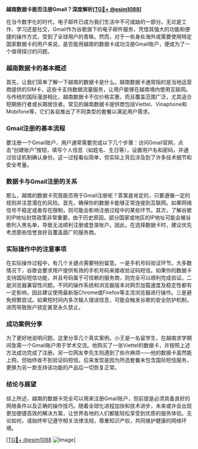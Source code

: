 **越南数据卡能否注册Gmail？深度解析[[TG💪+ @esim1088](https://t.me/s/esim1088)]**

在当今数字化的时代，电子邮件已成为我们生活中不可或缺的一部分。无论是工作、学习还是社交，Gmail作为谷歌旗下的电子邮件服务，凭借其强大的功能和便捷的操作方式，受到了全球用户的青睐。然而，对于一些身处海外或需要使用特定国家数据卡的用户来说，是否能用越南的数据卡成功注册Gmail账户，便成为了一个值得探讨的问题。

### 越南数据卡的基本概述

首先，让我们简单了解一下越南的数据卡是什么。越南数据卡通常指的是当地运营商提供的SIM卡，这些卡支持数据流量服务，让用户能够在越南境内使用互联网。与传统的国际漫游相比，越南数据卡不仅价格实惠，而且覆盖范围广泛，尤其适合短期旅行者或长期居住者。常见的越南数据卡提供商包括Viettel、Vinaphone和Mobifone等，它们各自推出了不同类型的套餐以满足用户需求。

### Gmail注册的基本流程

要注册一个Gmail账户，用户通常需要完成以下几个步骤：访问Gmail官网，点击“创建账户”按钮，填写个人信息（如姓名、生日等），设置用户名和密码，并通过验证机制确认身份。这一过程看似简单，但实际上背后涉及到了许多技术细节和安全考量。

### 数据卡与Gmail注册的关系

那么，越南的数据卡究竟能否用于Gmail注册呢？答案是肯定的，只要遵循一定的规则并注意潜在的风险。首先，确保你的数据卡能够正常连接到互联网。如果网络信号不稳定或者存在限制，则可能会影响注册过程中的某些环节。其次，了解谷歌的IP地址封禁政策非常重要。由于历史原因，部分国家或地区的IP地址可能会被谷歌列入黑名单，导致无法顺利注册或登录账户。因此，在选择数据卡时，建议优先考虑那些信誉良好且覆盖面广的服务商。

### 实际操作中的注意事项

在实际操作过程中，有几个关键点需要特别留意。一是手机号码验证环节。大多数情况下，谷歌会要求用户提供有效的手机号码来接收验证码短信。如果你的数据卡支持国际短信功能，并且号码属于可信赖的服务商，则完全可以顺利完成验证。二是浏览器兼容性问题。不同的操作系统和浏览器版本对网页加载速度及稳定性都有一定影响，因此建议使用最新版Chrome或Firefox等主流浏览器进行操作。三是避免频繁尝试。如果短时间内多次输入错误信息，可能会触发谷歌的安全防护机制，进而导致账户锁定甚至永久禁止。

### 成功案例分享

为了更好地说明问题，这里分享几个真实案例。小王是一名留学生，在越南求学期间急需一个Gmail账户用于学术交流。他购买了一张Viettel的数据卡，并按照上述方法成功完成了注册。另一位网友李先生则遇到了些许麻烦——他的数据卡虽然能上网，但始终收不到验证码短信。后来发现是因为所选套餐未包含国际短信服务，更换为另一款支持该功能的产品后一切恢复正常。

### 结论与展望

综上所述，越南的数据卡完全可以用来注册Gmail账户，但前提是必须具备良好的网络条件以及正确的操作技巧。随着全球化进程加快和技术进步，未来或许会出现更加便捷高效的解决方案，让世界各地的人们都能轻松享受到优质的服务体验。无论如何，请始终牢记遵守相关法律法规，尊重知识产权，共同维护健康的网络环境。

[[TG💪+ @esim1088](https://t.me/s/esim1088) ![Image](https://i.postimg.cc/4NQfJmqS/Snipaste-2025-05-13-00-14-12.png)]